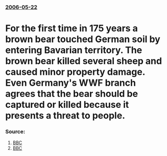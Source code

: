 ### [2006-05-22](/news/2006/05/22/index.md)

#  For the first time in 175 years a brown bear touched German soil by entering Bavarian territory. The brown bear killed several sheep and caused minor property damage. Even Germany's WWF branch agrees that the bear should be captured or killed because it presents a threat to people. 




### Source:

1. [BBC](http://news.bbc.co.uk/1/hi/world/europe/5003354.stm)
2. [BBC](http://news.bbc.co.uk/1/hi/world/europe/5010432.stm)
